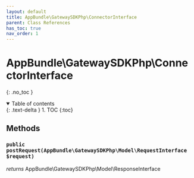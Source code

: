 ```yaml
---
layout: default
title: AppBundle\GatewaySDKPhp\ConnectorInterface
parent: Class References
has_toc: true
nav_order: 1
---
```


# AppBundle\GatewaySDKPhp\ConnectorInterface
{: .no_toc }



<details open markdown="block">
  <summary>
    Table of contents
  </summary>
  {: .text-delta }
1. TOC
{:toc}
</details>


## Methods

### `public postRequest(AppBundle\GatewaySDKPhp\Model\RequestInterface $request)`

*returns* AppBundle\GatewaySDKPhp\Model\ResponseInterface



